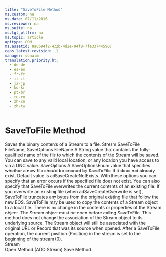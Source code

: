 ```yaml
---
title: "SaveToFile Method"
ms.custom: na
ms.date: 07/11/2016
ms.reviewer: na
ms.suite: na
ms.tgt_pltfrm: na
ms.topic: article
apitype: COM
ms.assetid: 8a8594f2-422b-4d2e-94f8-7fe337445900
caps.latest.revision: 11
manager: sonalm
translation.priority.ht: 
  - de-de
  - es-es
  - fr-fr
  - it-it
  - ja-jp
  - ko-kr
  - pt-br
  - ru-ru
  - zh-cn
  - zh-tw
---
```

# SaveToFile Method
<?xml version="1.0" encoding="utf-8"?>
<developerReferenceWithSyntaxDocument xmlns="http://ddue.schemas.microsoft.com/authoring/2003/5" xmlns:xlink="http://www.w3.org/1999/xlink" xmlns:xsi="http://www.w3.org/2001/XMLSchema-instance" xsi:schemaLocation="http://ddue.schemas.microsoft.com/authoring/2003/5 http://dduestorage.blob.core.windows.net/ddueschema/developer.xsd">
  <introduction>
    <para>Saves the binary contents of a <legacyLink xlink:href="0514531f-009d-4519-abc3-d727014a39f1">Stream</legacyLink> to a file.</para>
  </introduction>
  <syntaxSection>
    <legacySyntax>
<parameterReference>Stream</parameterReference><legacyBold>.SaveToFile</legacyBold> <parameterReference>FileName</parameterReference><legacyBold>,</legacyBold> <parameterReference>SaveOptions</parameterReference></legacySyntax>
  </syntaxSection>
  <parameters>
    <content>
      <definitionTable>
        <definedTerm> <legacyItalic>FileName</legacyItalic> </definedTerm>
        <definition>
          <para>A <legacyBold>String</legacyBold> value that contains the fully-qualified name of the file to which the contents of the <legacyBold>Stream</legacyBold> will be saved. You can save to any valid local location, or any location you have access to via a UNC value.</para>
        </definition>
        <definedTerm> <legacyItalic>SaveOptions</legacyItalic> </definedTerm>
        <definition>
          <para>A <legacyLink xlink:href="59339100-6e29-48d1-aea3-6873796d186b">SaveOptionsEnum</legacyLink> value that specifies whether a new file should be created by <legacyBold>SaveToFile</legacyBold>, if it does not already exist. Default value is <legacyBold>adSaveCreateNotExists</legacyBold>. With these options you can specify that an error occurs if the specified file does not exist. You can also specify that <legacyBold>SaveToFile</legacyBold> overwrites the current contents of an existing file.</para>
        </definition>
      </definitionTable>
      <alert class="note">
        <para>If you overwrite an existing file (when <legacyBold>adSaveCreateOverwrite</legacyBold> is set), <legacyBold>SaveToFile</legacyBold> truncates any bytes from the original existing file that follow the new <legacyLink xlink:href="57e08c5f-f3ed-4ecd-8c66-50b83b1031d1">EOS</legacyLink>.</para>
      </alert>
    </content>
  </parameters>
  <languageReferenceRemarks>
    <content>
      <para>
        <legacyBold>SaveToFile</legacyBold> may be used to copy the contents of a <legacyBold>Stream </legacyBold>object to a local file. There is no change in the contents or properties of the <legacyBold>Stream</legacyBold> object. The <legacyBold>Stream</legacyBold> object must be open before calling <legacyBold>SaveToFile</legacyBold>.</para>
      <para>This method does not change the association of the <legacyBold>Stream</legacyBold> object to its underlying source. The <legacyBold>Stream</legacyBold> object will still be associated with the original URL or <legacyBold>Record</legacyBold> that was its source when opened.</para>
      <para>After a <legacyBold>SaveToFile</legacyBold> operation, the current position (<legacyLink xlink:href="daa8319a-49aa-4c1c-9af6-0b01e9ab2f9d">Position</legacyLink>) in the stream is set to the beginning of the stream (0).</para>
    </content>
  </languageReferenceRemarks>
  <section>
    <title>Applies To</title>
    <content>
      <para>
        <link xlink:href="0514531f-009d-4519-abc3-d727014a39f1">Stream</link>
      </para>
    </content>
  </section>
  <relatedTopics>
<link xlink:href="d26f48fb-904e-4932-a245-3b4332ca1600">Open Method (ADO Stream)</link>
<link xlink:href="ed3d9678-5c28-4e61-8bb3-7dfb66d99cf5">Save Method</link>
</relatedTopics>
</developerReferenceWithSyntaxDocument>